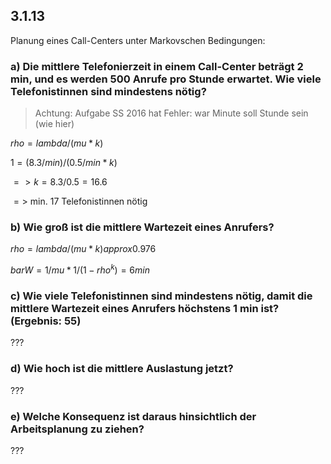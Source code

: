 ## 3.1.13

Planung eines Call-Centers unter Markovschen Bedingungen:

### a) Die mittlere Telefonierzeit in einem Call-Center beträgt 2 min, und es werden 500 Anrufe pro Stunde erwartet. Wie viele Telefonistinnen sind mindestens nötig?

> Achtung: Aufgabe SS 2016 hat Fehler: war Minute soll Stunde sein (wie hier)

$rho = lambda/(mu * k)$

$1 = (8.3/min)/(0.5/min * k)$

$=> k = 8.3/0.5 = 16.6$

$=>$ min. 17 Telefonistinnen nötig

### b) Wie groß ist die mittlere Wartezeit eines Anrufers?

$rho = lambda/(mu * k) approx 0.976$

$bar W = 1/mu * 1/(1-rho^k) = 6min$

### c) Wie viele Telefonistinnen sind mindestens nötig, damit die mittlere Wartezeit eines Anrufers höchstens 1 min ist? (Ergebnis: 55)

???

### d) Wie hoch ist die mittlere Auslastung jetzt?

???

### e) Welche Konsequenz ist daraus hinsichtlich der Arbeitsplanung zu ziehen?

???
